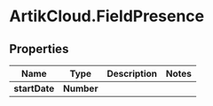 # ArtikCloud.FieldPresence

## Properties
Name | Type | Description | Notes
------------ | ------------- | ------------- | -------------
**startDate** | **Number** |  | 


